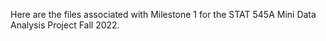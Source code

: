 Here are the files associated with Milestone 1 for the STAT 545A Mini Data Analysis Project Fall 2022. 
